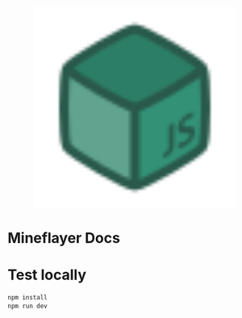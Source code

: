 <p align="center">
    <img src="./public/images/prismarine_js.svg" alt="logo" width="400">
</p>
<h1>Mineflayer Docs</h1>

# Test locally

```bash
npm install
npm run dev
```
